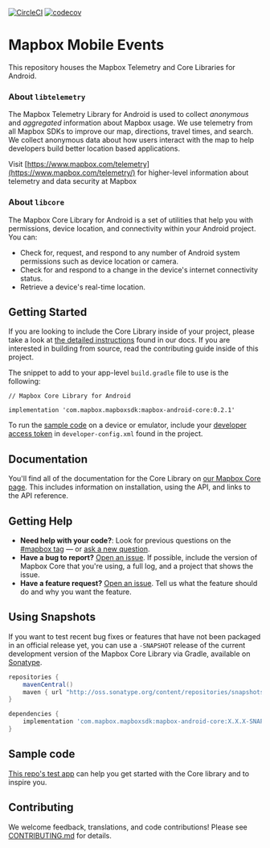 [![CircleCI](https://circleci.com/gh/mapbox/mapbox-events-android/tree/master.svg?style=svg&circle-token=b206c88b942901329c5d8632a9e5d1b8cd501a61)](https://circleci.com/gh/mapbox/mapbox-events-android/tree/master)
[![codecov](https://codecov.io/gh/mapbox/mapbox-events-android/branch/master/graph/badge.svg)](https://codecov.io/gh/mapbox/mapbox-events-android)

# Mapbox Mobile Events

This repository houses the Mapbox Telemetry and Core Libraries for Android.

### About `libtelemetry`

The Mapbox Telemetry Library for Android is used to collect _anonymous_ and _aggregated_ information about Mapbox usage. We use telemetry from all Mapbox SDKs to improve our map, directions, travel times, and search. We collect anonymous data about how users interact with the map to help developers build better location based applications.

Visit [https://www.mapbox.com/telemetry](https://www.mapbox.com/telemetry/) for higher-level information about telemetry and data security at Mapbox

### About `libcore`

The Mapbox Core Library for Android is a set of utilities that help you with permissions, device location, and connectivity within your Android project. You can:

- Check for, request, and respond to any number of Android system permissions such as device location or camera.
- Check for and respond to a change in the device's internet connectivity status.
- Retrieve a device's real-time location.

## Getting Started

If you are looking to include the Core Library inside of your project, please take a look at [the detailed instructions](https://www.mapbox.com/android-docs/core/overview/) found in our docs. If you are interested in building from source, read the contributing guide inside of this project.

The snippet to add to your app-level `build.gradle` file to use  is the following:

```
// Mapbox Core Library for Android

implementation 'com.mapbox.mapboxsdk:mapbox-android-core:0.2.1'

```

To run the [sample code](#sample-code) on a device or emulator, include your [developer access token](https://www.mapbox.com/help/define-access-token/) in `developer-config.xml` found in the project. 

## Documentation

You'll find all of the documentation for the Core Library on [our Mapbox Core page](https://www.mapbox.com/android-docs/core/overview). This includes information on installation, using the API, and links to the API reference.

## Getting Help

- **Need help with your code?**: Look for previous questions on the [#mapbox tag](https://stackoverflow.com/questions/tagged/mapbox+android) — or [ask a new question](https://stackoverflow.com/questions/tagged/mapbox+android).
- **Have a bug to report?** [Open an issue](https://github.com/mapbox/mapbox-events-android/issues). If possible, include the version of Mapbox Core that you're using, a full log, and a project that shows the issue.
- **Have a feature request?** [Open an issue](https://github.com/mapbox/mapbox-events-android/issues/new). Tell us what the feature should do and why you want the feature.

## Using Snapshots

If you want to test recent bug fixes or features that have not been packaged in an official release yet, you can use a `-SNAPSHOT` release of the current development version of the Mapbox Core Library via Gradle, available on [Sonatype](https://oss.sonatype.org/content/repositories/snapshots/com/mapbox/mapboxsdk/mapbox-sdk-core/).

```gradle
repositories {
    mavenCentral()
    maven { url "http://oss.sonatype.org/content/repositories/snapshots/" }
}

dependencies {
    implementation 'com.mapbox.mapboxsdk:mapbox-android-core:X.X.X-SNAPSHOT'
}
```

## <a name="sample-code">Sample code

[This repo's test app](https://github.com/mapbox/mapbox-events-android/blob/master/app/src/main/java/com/mapbox/android/events/testapp/MainActivity.java) can help you get started with the Core library and to inspire you.

## Contributing

We welcome feedback, translations, and code contributions! Please see [CONTRIBUTING.md](CONTRIBUTING.md) for details.
